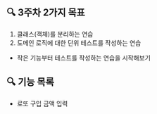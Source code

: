 ## 🔍 3주차 2가지 목표

1. 클래스(객체)를 분리하는 연습
2. 도메인 로직에 대한 단위 테스트를 작성하는 연습
- 작은 기능부터 테스트를 작성하는 연습을 시작해보기


## 🔍 기능 목록
- 로또 구입 금액 입력